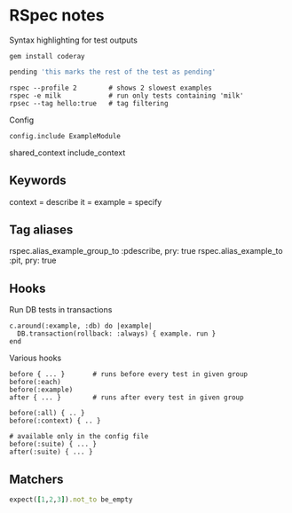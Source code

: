 # RSpec notes

Syntax highlighting for test outputs
```
gem install coderay
```

```rb
pending 'this marks the rest of the test as pending'
```

```
rspec --profile 2        # shows 2 slowest examples
rspec -e milk            # run only tests containing 'milk'
rpsec --tag hello:true   # tag filtering
```

Config

```
config.include ExampleModule
```

shared_context
include_context

## Keywords

context = describe
it = example = specify

## Tag aliases

rspec.alias_example_group_to :pdescribe, pry: true
rspec.alias_example_to :pit, pry: true

## Hooks

Run DB tests in transactions

```
c.around(:example, :db) do |example|
  DB.transaction(rollback: :always) { example. run }
end
```

Various hooks

```
before { ... }       # runs before every test in given group
before(:each)
before(:example)
after { ... }        # runs after every test in given group

before(:all) { .. }
before(:context) { .. }

# available only in the config file
before(:suite) { ... }
after(:suite) { ... }
```

## Matchers

```rb
expect([1,2,3]).not_to be_empty
```
